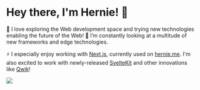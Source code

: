 # Hey there, I'm Hernie! 👋

🔭 I love exploring the Web development space and trying new technologies enabling the future of the Web!
🌱 I’m constantly looking at a multitude of new frameworks and edge technologies.

⚡ I especially enjoy working with [Next.js](https://nextjs.org), currently used on [hernie.me](https://hernie.me).
I'm also excited to work with newly-released [SvelteKit](https://kit.svelte.dev) and other innovations like [Qwik](https://qwik.builder.io)!

![](https://github-readme-stats.vercel.app/api?username=h3rnie&count_private=true&show_icons=true&hide_border=true&include_all_commits=true&theme=radical&custom_title=Oui&nbsp;oui&nbsp;baguette&#129366;)
